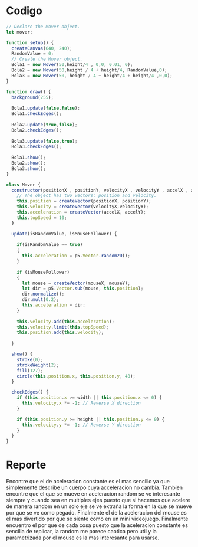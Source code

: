 # Codigo

``` js
// Declare the Mover object.
let mover;

function setup() {
  createCanvas(640, 240);
  RandomValue = 0;
  // Create the Mover object.
  Bola1 = new Mover(50,height/4 , 0,0, 0.01, 0);
  Bola2 = new Mover(50,height / 4 + height/4, RandomValue,0);
  Bola3 = new Mover(50, height / 4 + height/4 + height/4 ,0,0);
}

function draw() {
  background(255);
  
  Bola1.update(false,false);
  Bola1.checkEdges();
  
  Bola2.update(true,false);
  Bola2.checkEdges();
  
  Bola3.update(false,true);
  Bola3.checkEdges();
  
  Bola1.show();
  Bola2.show();
  Bola3.show();
}

class Mover {
  constructor(positionX , positionY, velocityX , velocityY , accelX , accelY) {
    // The object has two vectors: position and velocity.
    this.position = createVector(positionX, positionY);
    this.velocity = createVector(velocityX,velocityY);
    this.acceleration = createVector(accelX, accelY);
    this.topSpeed = 10;
  }

  update(isRandomValue, isMouseFollower) {
    
    if(isRandomValue == true)
    {
      this.acceleration = p5.Vector.random2D();
    }
    
    if (isMouseFollower)
    {
      let mouse = createVector(mouseX, mouseY);
      let dir = p5.Vector.sub(mouse, this.position);
      dir.normalize();
      dir.mult(0.2);
      this.acceleration = dir;
    }
    
    this.velocity.add(this.acceleration);
    this.velocity.limit(this.topSpeed);
    this.position.add(this.velocity);
    
  }

  show() {
    stroke(0);
    strokeWeight(2);
    fill(127);
    circle(this.position.x, this.position.y, 48);
  }

  checkEdges() {
    if (this.position.x >= width || this.position.x <= 0) {
      this.velocity.x *= -1; // Reverse X direction
    }

    if (this.position.y >= height || this.position.y <= 0) {
      this.velocity.y *= -1; // Reverse Y direction
    }
  }
}

```


# Reporte

Encontre que el de aceleracion constante es el mas sencillo ya que simplemente describe un cuerpo cuya acceleracion no cambia. Tambien encontre que el que se mueve en aceleracion random se ve interesante siempre y cuando sea en multiples ejes puesto que si hacemos que acelere de manera random en un solo eje se ve extraña la forma en la que se mueve por que se ve como pegado. Finalmente el de la aceleracion del mouse es el mas divertido por que se siente como en un mini videojuego. Finalmente encuentro el por que de cada cosa puesto que la aceleracion constante es sencilla de replicar, la random me parece caotica pero util y la parametrizada por el mouse es la mas interesante para usarse.
